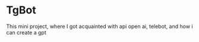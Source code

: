 # TgBot
This mini project, where I got acquainted with api open ai, telebot, and how i can create a gpt
